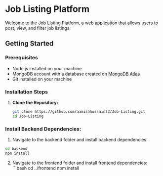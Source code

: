 # Job Listing Platform

Welcome to the Job Listing Platform, a web application that allows users to post, view, and filter job listings.

## Getting Started

### Prerequisites
- Node.js installed on your machine
- MongoDB account with a database created on [MongoDB Atlas](https://www.mongodb.com/atlas/database)
- Git installed on your machine

### Installation Steps

1. **Clone the Repository:**
   ```bash
   git clone https://github.com/aamishhussain23/Job-Listing.git
   cd Job-Listing

### Install Backend Dependencies:
   1. Navigate to the backend folder and install backend dependencies:
   ```bash
   cd backend
   npm install
   ```

   2. Navigate to the frontend folder and install frontend dependencies:
    ```bash
    cd ../frontend
    npm install
